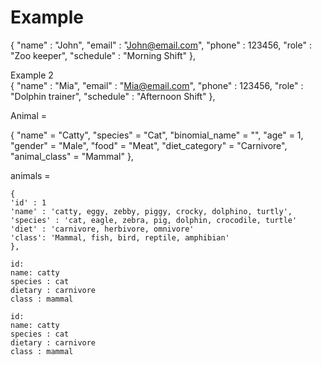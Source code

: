 # Example  

{
        "name" : "John",
        "email" : "<John@email.com>",
        "phone" : 123456,
        "role" : "Zoo keeper",
        "schedule" : "Morning Shift"
},

Example 2  
{
        "name" : "Mia",
        "email" : "<Mia@email.com>",
        "phone" : 123456,
        "role" : "Dolphin trainer",
        "schedule" : "Afternoon Shift"
},

Animal =  

{
    "name" = "Catty",
    "species" = "Cat",
    "binomial_name" = "",
    "age" = 1,
    "gender" = "Male",
    "food" = "Meat",
    "diet_category" = "Carnivore",
    "animal_class" = "Mammal"
},

animals =  

    {
    'id' : 1
    'name' : 'catty, eggy, zebby, piggy, crocky, dolphino, turtly',
    'species' : 'cat, eagle, zebra, pig, dolphin, crocodile, turtle'
    'diet' : 'carnivore, herbivore, omnivore'
    'class': 'Mammal, fish, bird, reptile, amphibian'
    },

    id:
    name: catty
    species : cat
    dietary : carnivore
    class : mammal

    id:
    name: catty
    species : cat
    dietary : carnivore
    class : mammal  
